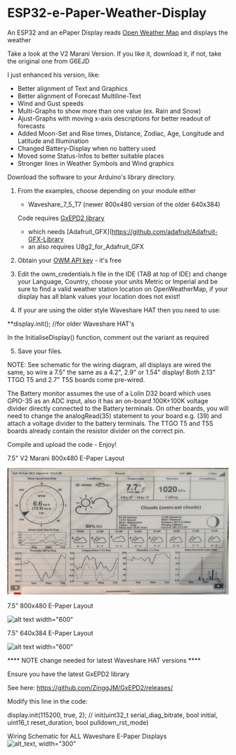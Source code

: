 # ESP32-e-Paper-Weather-Display
An ESP32 and an ePaper Display reads [Open Weather Map](https://openweathermap.org/) and displays the weather

Take a look at the V2 Marani Version. If you like it, download it, if not, take the original one from G6EJD

I just enhanced his version, like:
- Better alignment of Text and Graphics
- Better alignment of Forecast Multiline-Text
- Wind and Gust speeds
- Multi-Graphs to show more than one value (ex. Rain and Snow)
- Ajust-Graphs with moving x-axis descriptions for better readout of forecasts
- Added Moon-Set and Rise times, Distance, Zodiac, Age, Longitude and Latitude and Illumination
- Changed Battery-Display when no battery used
- Moved some Status-Infos to better suitable places
- Stronger lines in Weather Symbols and Wind graphics

Download the software to your Arduino's library directory.

1. From the examples, choose depending on your module either
   - Waveshare_7_5_T7 (newer 800x480 version of the older 640x384)
   
   Code requires [GxEPD2 library](https://github.com/ZinggJM/GxEPD2)
   - which needs [Adafruit_GFX](https://github.com/adafruit/Adafruit-GFX-Library
   - an also requires U8g2_for_Adafruit_GFX

2. Obtain your [OWM API key](https://openweathermap.org/appid) - it's free

3. Edit the owm_credentials.h file in the IDE (TAB at top of IDE) and change your Language, Country, choose your units Metric or Imperial and be sure to find a valid weather station location on OpenWeatherMap, if your display has all blank values your location does not exist!

4. If your are using the older style Waveshare HAT then you need to use:
  
  **display.init(); //for older Waveshare HAT's 
  
  In the InitialiseDisplay() function, comment out the variant as required 

5. Save your files.

NOTE: See schematic for the wiring diagram, all displays are wired the same, so wire a 7.5" the same as a 4.2", 2.9" or 1.54" display! Both 2.13" TTGO T5 and 2.7" T5S boards come pre-wired.

The Battery monitor assumes the use of a Lolin D32 board which uses GPIO-35 as an ADC input, also it has an on-board 100K+100K voltage divider directly connected to the Battery terminals. On other boards, you will need to change the analogRead(35) statement to your board e.g. (39) and attach a voltage divider to the battery terminals. The TTGO T5 and T5S boards already contain the resistor divider on the correct pin.

Compile and upload the code - Enjoy!

7.5" V2 Marani 800x480 E-Paper Layout

![alt text width="600"](/Waveshare_7_5_V2_marani.jpg)

7.5" 800x480 E-Paper Layout

![alt text width="600"](/Waveshare_7_5_new.jpg)

7.5" 640x384 E-Paper Layout

![alt text width="600"](/Waveshare_7_5.jpg)


**** NOTE change needed for latest Waveshare HAT versions ****

Ensure you have the latest GxEPD2 library

See here: https://github.com/ZinggJM/GxEPD2/releases/

Modify this line in the code:

display.init(115200, true, 2); // init(uint32_t serial_diag_bitrate, bool initial, uint16_t reset_duration, bool pulldown_rst_mode)

Wiring Schematic for ALL Waveshare E-Paper Displays
![alt_text, width="300"](/Schematic.JPG)
